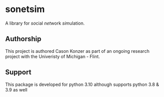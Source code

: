 # sonetsim

A library for *so*cial *net*work *sim*ulation.

## Authorship

This project is authored Cason Konzer as part of an ongoing research project with the Univeristy of Michigan - Flint.

## Support

This package is developed for python 3.10 although supports python 3.8 & 3.9 as well
